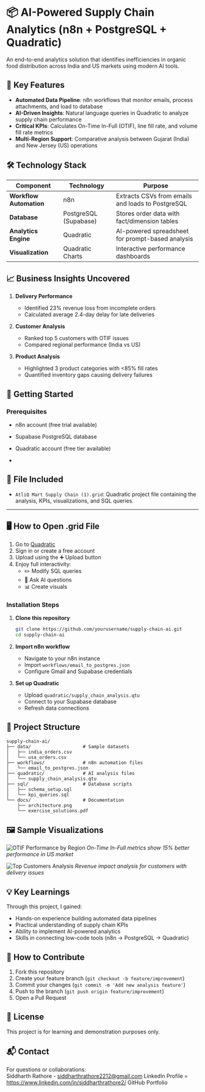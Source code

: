

# 📦 AI-Powered Supply Chain Analytics (n8n + PostgreSQL + Quadratic)

An end-to-end analytics solution that identifies inefficiencies in organic food distribution across India and US markets using modern AI tools.

## 🌟 Key Features

- **Automated Data Pipeline**: n8n workflows that monitor emails, process attachments, and load to database
- **AI-Driven Insights**: Natural language queries in Quadratic to analyze supply chain performance
- **Critical KPIs**: Calculates On-Time In-Full (OTIF), line fill rate, and volume fill rate metrics
- **Multi-Region Support**: Comparative analysis between Gujarat (India) and New Jersey (US) operations

## 🛠️ Technology Stack

| Component | Technology | Purpose |
|-----------|------------|---------|
| **Workflow Automation** | n8n | Extracts CSVs from emails and loads to PostgreSQL |
| **Database** | PostgreSQL (Supabase) | Stores order data with fact/dimension tables |
| **Analytics Engine** | Quadratic | AI-powered spreadsheet for prompt-based analysis |
| **Visualization** | Quadratic Charts | Interactive performance dashboards |

## 📈 Business Insights Uncovered

1. **Delivery Performance**
   - Identified 23% revenue loss from incomplete orders
   - Calculated average 2.4-day delay for late deliveries

2. **Customer Analysis**
   - Ranked top 5 customers with OTIF issues
   - Compared regional performance (India vs US)

3. **Product Analysis**
   - Highlighted 3 product categories with <85% fill rates
   - Quantified inventory gaps causing delivery failures

## 🚀 Getting Started

### Prerequisites
- n8n account (free trial available)
- Supabase PostgreSQL database
- Quadratic account (free tier available)

- 
## 📂 File Included

- `AtliQ Mart Supply Chain (1).grid`: Quadratic project file containing the analysis, KPIs, visualizations, and SQL queries.

---

## 🖥️ How to Open .grid File

1. Go to [Quadratic](https://quadratic.to)
2. Sign in or create a free account
3. Upload using the ➕ Upload button
4. Enjoy full interactivity:
   - ✏️ Modify SQL queries
   - 🤖 Ask AI questions
   - 📊 Create visuals

### Installation Steps

1. **Clone this repository**
   ```bash
   git clone https://github.com/yourusername/supply-chain-ai.git
   cd supply-chain-ai
   ```

2. **Import n8n workflow**
   - Navigate to your n8n instance
   - Import `workflows/email_to_postgres.json`
   - Configure Gmail and Supabase credentials

3. **Set up Quadratic**
   - Upload `quadratic/supply_chain_analysis.qtu`
   - Connect to your Supabase database
   - Refresh data connections

## 📂 Project Structure

```
supply-chain-ai/
├── data/                   # Sample datasets
│   ├── india_orders.csv
│   └── usa_orders.csv
├── workflows/              # n8n automation files
│   └── email_to_postgres.json
├── quadratic/              # AI analysis files
│   └── supply_chain_analysis.qtu
├── sql/                    # Database scripts
│   ├── schema_setup.sql
│   └── kpi_queries.sql
└── docs/                   # Documentation
    ├── architecture.png
    └── exercise_solutions.pdf
```

## 🖼️ Sample Visualizations

![OTIF Performance by Region](docs/otif_by_region.png)
*On-Time In-Full metrics show 15% better performance in US market*

![Top Customers Analysis](docs/top_customers.png)
*Revenue impact analysis for customers with delivery issues*

## 💡 Key Learnings

Through this project, I gained:
- Hands-on experience building automated data pipelines
- Practical understanding of supply chain KPIs
- Ability to implement AI-powered analytics
- Skills in connecting low-code tools (n8n → PostgreSQL → Quadratic)

## 🤝 How to Contribute

1. Fork this repository
2. Create your feature branch (`git checkout -b feature/improvement`)
3. Commit your changes (`git commit -m 'Add new analysis feature'`)
4. Push to the branch (`git push origin feature/improvement`)
5. Open a Pull Request

## 📜 License

This project is for learning and demonstration purposes only.

## 📬 Contact

For questions or collaborations:  
Siddharth Rathore - siddharthrathore2212@gmail.com
LinkedIn Profile =  https://www.linkedin.com/in/siddharthrathore2/
GitHub Portfolio

